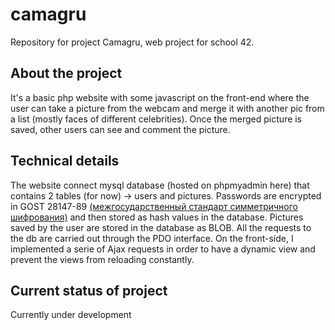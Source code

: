 # camagru
Repository for project Camagru, web project for school 42.

## About the project
It's a basic php website with some javascript on the front-end where the user can take a picture from the webcam and merge it with another pic from a list (mostly faces of different celebrities). Once the merged picture is saved, other users can see and comment the picture.

## Technical details

The website connect mysql database (hosted on phpmyadmin here) that contains 2 tables (for now) -> users and pictures. Passwords are encrypted in GOST 28147-89 [(межгосударственный стандарт симметричного шифрования)](https://en.wikipedia.org/wiki/GOST_(block_cipher)) and then stored as hash values in the database.
Pictures saved by the user are stored in the database as BLOB.
All the requests to the db are carried out through the PDO interface.
On the front-side, I implemented a serie of Ajax requests in order to have a dynamic view and prevent the views from reloading constantly.

## Current status of project

Currently under development 
